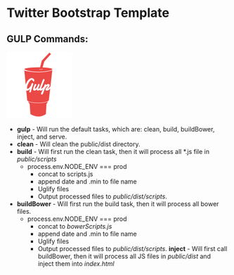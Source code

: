 Twitter Bootstrap Template
=============

GULP Commands:
--------------
![Gulp](gulp.png)

* **gulp** - Will run the default tasks, which are: clean, build, buildBower, inject, and serve.
* **clean** - Will clean the public/dist directory.
* **build** - Will first run the clean task, then it will process all *.js file in *public/scripts*
    * process.env.NODE_ENV === prod
        * concat to scripts.js
        * append date and .min to file name
        * Uglify files
        * Output processed files to *public/dist/scripts*.
* **buildBower** - Will first run the build task, then it will process all bower files.
    * process.env.NODE_ENV === prod
        * concat to *bowerScripts.js*
        * append date and .min to file name
        * Uglify files
        * Output processed files to *public/dist/scripts*.
  **inject** - Will first call buildBower, then it will process all JS files in *public/dist* and inject them into *index.html*
